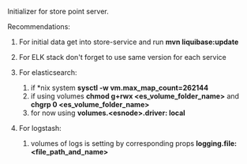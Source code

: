 Initializer for store point server.

Recommendations:

1. For initial data get into store-service and run ****mvn liquibase:update****

2. For ELK stack don't forget to use same version for each service

3. For elasticsearch: 
    1) if *nix system **sysctl -w vm.max_map_count=262144**
    2) if using volumes **chmod g+rwx <es_volume_folder_name>** and  **chgrp 0 <es_volume_folder_name>**
    3) for now using **volumes.\<esnode\>.driver: local**

4. For logstash:
    1) volumes of logs is setting by corresponding props **logging.file: <file_path_and_name>**